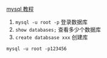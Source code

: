 [mysql 教程](https://www.runoob.com/mysql/mysql-connection.html)

1. `mysql -u root -p` 登录数据库
2. `show databases;` 查看多少个数据库
3. `create databsase xxx` 创建库

```
mysql -u root -p123456
```
